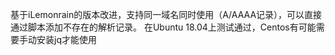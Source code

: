 基于iLemonrain的版本改进，支持同一域名同时使用（A/AAAA记录），可以直接通过脚本添加不存在的解析记录。
在Ubuntu 18.04上测试通过，Centos有可能需要手动安装jq才能使用

